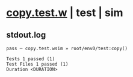 # [copy.test.w](../../../../../../examples/tests/sdk_tests/bucket/copy.test.w) | test | sim

## stdout.log
```log
pass ─ copy.test.wsim » root/env0/test:copy()
 
Tests 1 passed (1)
Test Files 1 passed (1)
Duration <DURATION>
```

